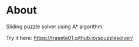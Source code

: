 # About
Sliding puzzle solver using A* algorithm.

Try it here: https://traseta01.github.io/spuzzlesolver/
